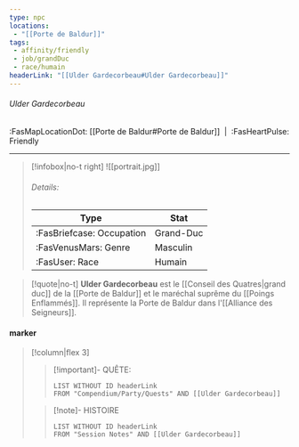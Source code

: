 ```yaml
---
type: npc
locations:
 - "[[Porte de Baldur]]"
tags:
 - affinity/friendly
 - job/grandDuc
 - race/humain
headerLink: "[[Ulder Gardecorbeau#Ulder Gardecorbeau]]"
---
```

###### Ulder Gardecorbeau
<span class="sub2">:FasMapLocationDot: [[Porte de Baldur#Porte de Baldur]]&nbsp;&nbsp;|&nbsp;&nbsp;:FasHeartPulse: Friendly </span>
___

> [!infobox|no-t right]
> ![[portrait.jpg]]
> ###### Details:
> | Type | Stat |
> | ---- | ---- |
> | :FasBriefcase: Occupation |  Grand-Duc |
> | :FasVenusMars: Genre | Masculin |
> | :FasUser: Race | Humain |
<span class="clearfix"></span>

> [!quote|no-t]
>**Ulder Gardecorbeau** est le [[Conseil des Quatres|grand duc]] de la [[Porte de Baldur]] et le maréchal suprême du [[Poings Enflammés]]. Il représente la Porte de Baldur dans l'[[Alliance des Seigneurs]].
#### marker
> [!column|flex 3]
>> [!important]- QUÊTE:
>>```dataview
>>LIST WITHOUT ID headerLink
>>FROM "Compendium/Party/Quests" AND [[Ulder Gardecorbeau]]
>
>>[!note]- HISTOIRE
>>```dataview
>>LIST WITHOUT ID headerLink
>>FROM "Session Notes" AND [[Ulder Gardecorbeau]]
